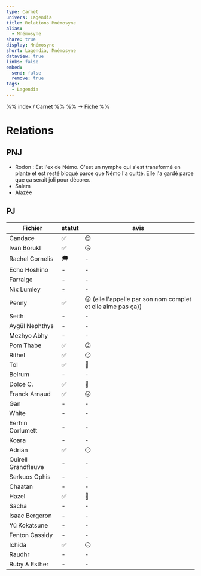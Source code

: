 ```yaml
---
type: Carnet
univers: Lagendia
title: Relations Mnémosyne
alias:
  - Mnémosyne
share: true
display: Mnémosyne
short: Lagendia, Mnémosyne
dataview: true
links: false
embed:
  send: false
  remove: true
tags:
  - Lagendia
---
```


%% index / Carnet %%
%% → Fiche %%



# Relations
## PNJ
- Rodon : Est l'ex de Némo. C'est un nymphe qui s'est transformé en plante et est resté bloqué parce que Némo l'a quitté. Elle l'a gardé parce que ça serait joli pour décorer.
- Salem
- Alazée

## PJ
| Fichier                                                                                            | statut | avis                                                         |
| -------------------------------------------------------------------------------------------------- | ------ | ------------------------------------------------------------ |
| Candace                             | ✅      | 😊                                                           |
| Ivan Borukl                     | ✅      | 😘                                                           |
| Rachel Cornelis             | 🗯️    | \-                                                           |
| Echo Hoshino             | \-     | \-                                                           |
| Farraige                     | \-     | \-                                                           |
| Nix Lumley                 | \-     | \-                                                           |
| Penny                           | ✅      | 😐 (elle l'appelle par son nom complet et elle aime pas ça)) |
| Seith                           | \-     | \-                                                           |
| Aygül Nephthys         | \-     | \-                                                           |
| Mezhyo Abhy               | \-     | \-                                                           |
| Pom Thabe                   | ✅      | 😐                                                           |
| Rithel                         | ✅      | 😐                                                           |
| Tol                               | ✅      | 🥰                                                           |
| Belrum                          | \-     | \-                                                           |
| Dolce C.                      | ✅      | 🥰                                                           |
| Franck Arnaud            | ✅      | 😐                                                           |
| Gan                                | \-     | \-                                                           |
| White                            | \-     | \-                                                           |
| Eerhin Corlumett       | \-     | \-                                                           |
| Koara                             | \-     | \-                                                           |
| Adrian                           | ✅      | 😐                                                           |
| Quirell Grandfleuve | \-     | \-                                                           |
| Serkuos Ophis             | \-     | \-                                                           |
| Chaatan                        | \-     | \-                                                           |
| Hazel                            | ✅      | 🥰                                                           |
| Sacha                            | \-     | \-                                                           |
| Isaac Bergeron          | \-     | \-                                                           |
| Yû Kokatsune              | \-     | \-                                                           |
| Fenton Cassidy              | \-     | \-                                                           |
| Ichida                              | ✅      | 😐                                                           |
| Raudhr                              | \-     | \-                                                           |
| Ruby & Esther                | \-     | \-                                                           |

